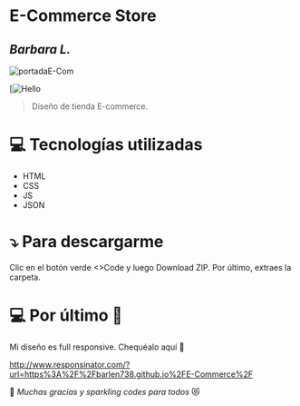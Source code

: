 # E-Commerce Store
## _Barbara L._
![portadaE-Com](https://user-images.githubusercontent.com/81053467/213036066-2b073f4a-9903-42cc-a2aa-56eddee8ed0b.png)


[![Hello](https://badgen.net/badge/hello/world/pink?icon=awesome)

>Diseño de tienda E-commerce.

# :computer: Tecnologías utilizadas

- HTML
- CSS
- JS
- JSON

# :arrow_heading_down: Para descargarme

Clic en el botón verde <>Code y luego Download ZIP. Por último, extraes la carpeta. 

# :computer: Por último :iphone:

Mi diseño es full responsive. Chequéalo aquí :mag_right:

http://www.responsinator.com/?url=https%3A%2F%2Fbarlen738.github.io%2FE-Commerce%2F

:clap: <i>Muchas gracias y sparkling codes para todos</i> :heart_eyes_cat:
